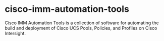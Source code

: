# cisco-imm-automation-tools
Cisco IMM Automation Tools is a collection of software for automating the build and deployment of Cisco UCS Pools, Policies, and Profiles on Cisco Intersight.
